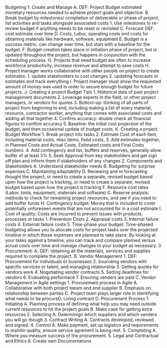 Budgeting
	1. Create and Manage
		A. DEF: Project Budget estimated monetary resources needed to achieve project goals and objective. 
		B. Break budget by milestones/ completion of deliverable or phase of project, list activities and tasks alongside associated costs
			1. Use milestones to re-review budget if anything needs to be reset or revisited 
		C. Forecast DEF: cost estimate over time
		D. Costs, Labor, operating costs and costs for obtaining materials like hardware, software, equipment 
		E. Budget is a success metric, can change over time, but start with a baseline for the budget.
		F. Budget creation takes place in initiation phase of project, but is updated throughout the project, but happens in conjunction with the scheduling process.
		G. Projects that need budget are often to increase workforce productivity, increase revenue and attempt to save costs
		H. Project manager works collaborative with other people on project to create estimates. 
			1. update stakeholders to cost changes
			2. updating forecasts or estimates and track everything
		I. Project manager must show the requested amount of money was used in order to secure enough budget for future projects. 
		J. Creating a project Budget Tips
			1. Historical data of past project management documents
			2. Leverage experts in the field, or other project managers, or vendors for quotes
			3. Bottom-up: thinking of all parts of project from beginning to end, including making a list of every material, resource, contractor worker, anything that comes with associated costs and adding all that together
			4. Confirm accuracy: double check all financial figures to confirm accuracy
			5. Baseline: the initial cost projection of the budget, and then occasional update of budget costs. 
		K. Creating a project Budget Workflow
			1. Break project into tasks 
			2. Estimate Cost of each item, including material costs, misc items, fixed costs, 
			3. Add estimates together, in Planned Costs and Actual Costs, Estimated costs and Final Costs numbers.
			4. Add contingency and tax, buffers and reserves, generally allow buffer of at least 5%
			5. Seek Approval from key stakeholders and get sign off plan and inform them if stakeholders of any changes
	2. Components and Stakeholders
		A. Understand stakeholder needs
		B. Budgeting for surprise expenses
		C. Maintaining adaptability
		D. Reviewing and re forecasting thought the project, or need to create a separate, revised budget  based upon how the project is tracking, or need to create a separate, revised budget  based upon how the project is tracking
		F. Resource cost rates (Labor, tools, equipment, materials and software)
		G. Reserve analysis: methods to check for remaining project resources, and see if you need to add buffer funds
		H. Contingency budget: Money that is included to cover potentially unforeseen events that are not accounted for in a cost estimate
		I. Cost of quality: Costs are incurred to prevent issues with products, processes or tasks
			1. Prevention Costs
			2. Appraisal costs
			3. Internal failure costs
			4. External failure costs
			5. Time-phase your budget: Time-phased budgeting allows you to allocate costs for project tasks over the projected timeline in which those expenses are planned to take place. By looking at your tasks against a timeline, you can track and compare planned versus actual costs over time and manage changes to your budget as necessary.
	3. Procurement:
		A. DEF: obtaining all the materials, services and supplies required to complete the project.
		B. Vendor Management 
			1. DEF: Procurement for individuals or businesses 
			2. Sourceing vendors with specific services or talent, and managing relationship
			3. Getting quotes for vendors work
			4. Nogotiating vendor contracts
			5. Setting deadlines for vendors
			6. Evaluating performace
			7. Ensuring venders are paid
		C. Vendor Management in Agile settings
			1. Procurement process in Agile
				A. Collaborative with both project teeam and end supplier
				B. Emphasis on relationship between parties
				C. Project team plays larger role in identifying what needs to be procureD. Living contract 
		D. Procurement Process
			1. Initiating 
				A. Planning process of defining what help you may need outside current resources to hit the project goals
				B. Make case for getting extra resources
			2. Selecting 
				A. Determinign which suppliers and which venders you will go though
			3. Contract Writing
				A. Contracts developed, reviewed and signed. 
			4. Control
				A. Make payment, set up logistics and requirements to maintin quality, ensure service agrement is being met. 
			5. Completing
				A. Where you measure success of the procurement.
	5. Legal and Contractual and Ethics
	6. Create own Documentations
